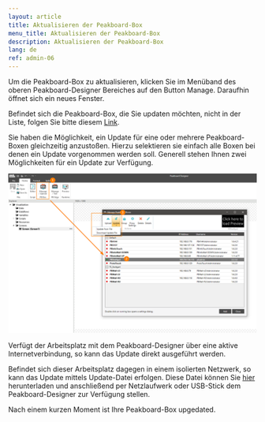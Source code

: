 ```yaml
---
layout: article
title: Aktualisieren der Peakboard-Box
menu_title: Aktualisieren der Peakboard-Box
description: Aktualisieren der Peakboard-Box
lang: de
ref: admin-06
---
```


Um die Peakboard-Box zu aktualisieren, klicken Sie im Menüband des oberen Peakboard-Designer Bereiches auf den Button Manage. Daraufhin öffnet sich ein neues Fenster.

Befindet sich die Peakboard-Box, die Sie updaten möchten, nicht in der Liste, folgen Sie bitte diesem [Link](/administration/07-de-hinzufuegen.html).

Sie haben die Möglichkeit, ein Update für eine oder mehrere Peakboard-Boxen gleichzeitig anzustoßen. Hierzu selektieren sie einfach alle Boxen bei denen ein Update vorgenommen werden soll. Generell stehen Ihnen zwei Möglichkeiten für ein Update zur Verfügung.

![Manage Dialog Update Device](/assets/images/admin/update/aktualisieren1.png)

Verfügt der Arbeitsplatz mit dem Peakboard-Designer über eine aktive Internetverbindung, so kann das Update direkt ausgeführt werden.

Befindet sich dieser Arbeitsplatz dagegen in einem isolierten Netzwerk, so kann das Update mittels Update-Datei erfolgen. Diese Datei können Sie [hier](https://peakboard.com/download/runtime/Peakboard.Runtime_Update.pbux) herunterladen und anschließend per Netzlaufwerk oder USB-Stick dem Peakboard-Designer zur Verfügung stellen.

Nach einem kurzen Moment ist Ihre Peakboard-Box upgedated.
